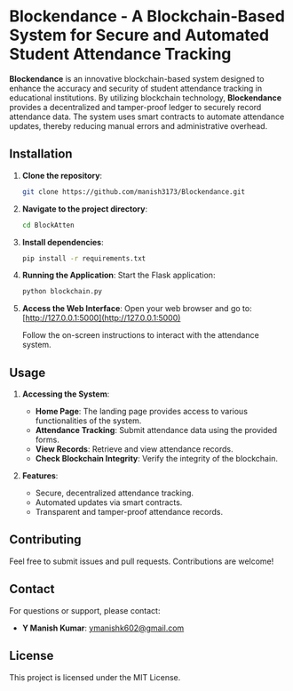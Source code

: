 # Blockendance - A Blockchain-Based System for Secure and Automated Student Attendance Tracking

**Blockendance** is an innovative blockchain-based system designed to enhance the accuracy and security of student attendance tracking in educational institutions. By utilizing blockchain technology, **Blockendance** provides a decentralized and tamper-proof ledger to securely record attendance data. The system uses smart contracts to automate attendance updates, thereby reducing manual errors and administrative overhead.

## Installation

1. **Clone the repository**:
    ```bash
    git clone https://github.com/manish3173/Blockendance.git
    ```

2. **Navigate to the project directory**:
    ```bash
    cd BlockAtten
    ```

3. **Install dependencies**:
    ```bash
    pip install -r requirements.txt
    ```

4. **Running the Application**:
    Start the Flask application:
    ```bash
    python blockchain.py
    ```

5. **Access the Web Interface**:
    Open your web browser and go to: [http://127.0.0.1:5000](http://127.0.0.1:5000)

    Follow the on-screen instructions to interact with the attendance system.

## Usage

1. **Accessing the System**:
   - **Home Page**: The landing page provides access to various functionalities of the system.
   - **Attendance Tracking**: Submit attendance data using the provided forms.
   - **View Records**: Retrieve and view attendance records.
   - **Check Blockchain Integrity**: Verify the integrity of the blockchain.

2. **Features**:
   - Secure, decentralized attendance tracking.
   - Automated updates via smart contracts.
   - Transparent and tamper-proof attendance records.

## Contributing
Feel free to submit issues and pull requests. Contributions are welcome!

## Contact
For questions or support, please contact:

- **Y Manish Kumar**: [ymanishk602@gmail.com](mailto:ymanishk602@gmail.com)

## License
This project is licensed under the MIT License.

